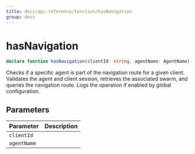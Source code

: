 ```yaml
---
title: docs/api-reference/function/hasNavigation
group: docs
---
```


# hasNavigation

```ts
declare function hasNavigation(clientId: string, agentName: AgentName): Promise<boolean>;
```

Checks if a specific agent is part of the navigation route for a given client.
Validates the agent and client session, retrieves the associated swarm, and queries the navigation route.
Logs the operation if enabled by global configuration.

## Parameters

| Parameter | Description |
|-----------|-------------|
| `clientId` | |
| `agentName` | |
